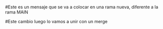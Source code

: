 #Este es un mensaje que se va a colocar en una rama nueva, diferente a la rama MAIN

#Este cambio luego lo vamos a unir con un merge
